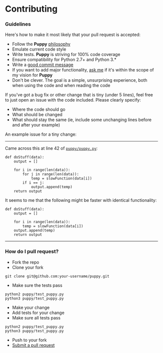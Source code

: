 # Contributing

### Guidelines

Here's how to make it most likely that your pull request is accepted:

- Follow the **Puppy** [philosophy](README.md#philosophy)
- Emulate current code style
- Write tests. **Puppy** is striving for 100% code coverage
- Ensure compatibility for Python 2.7+ and Python 3.*
- Write a [good commit message](http://tbaggery.com/2008/04/19/a-note-about-git-commit-messages.html)
- If you want to add major functionality, [ask me](mailto:corey.r.girard@gmail.com) if it's within the scope of my vision for **Puppy**
- Don't be clever. The goal is a simple, unsurprising experience, both when using  the code and when reading the code

If you've got a bug fix or other change that is tiny (under 5 lines), feel free to just open an issue with the code included. Please clearly specify:

- Where the code should go 
- What should be changed
- What should stay the same (ie, include some unchanging lines before and after your example)

An example issue for a tiny change:

---

Came across this at line 42 of [`puppy/puppy.py`][source_link]:

[source_link]: https://github.com/crgirard/puppy/blob/0344ff4d2acb189d91e8439d96c3044dfacd43af/puppy/puppy.py

```
def doStuff(data):
    output = []

    for i in range(len(data)):
        for j in range(len(data)):
            temp = slowFunction(data[i])
	    if i == j:
	        output.append(temp)
    return output
```

It seems to me that the following might be faster with identical functionality:

```
def doStuff(data):
    output = []

    for i in range(len(data)):
        temp = slowFunction(data[i])
	output.append(temp)
    return output
```

---

### How do I pull request?

- Fork the repo
- Clone your fork

```
git clone git@github.com:your-username/puppy.git
```

- Make sure the tests pass

```
python2 puppy/test_puppy.py
python3 puppy/test_puppy.py
```

- Make your change
- Add tests for your change
- Make sure all tests pass

```
python2 puppy/test_puppy.py
python3 puppy/test_puppy.py
```

- Push to your fork
- [Submit a pull request](https://github.com/crgirard/puppy/compare/)
